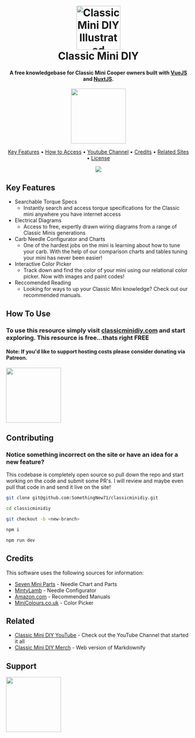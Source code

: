 
<h1 align="center">
  <br>
  <a href="https://classicminidiy.com"><img src="https://i.imgur.com/3v147Nx.png" alt="Classic Mini DIY Illustrated Image" width="120"></a>
  <br>
  Classic Mini DIY
  <br>
</h1>

<h4 align="center">A free knowledgebase for Classic Mini Cooper owners built with <a href="https://vuejs.org/" target="_blank">VueJS</a> and <a href="https://nuxtjs.org/" target="_blank">NuxtJS</a>.</h4>

<p align="center">
  <a href="https://www.patreon.com/classicminidiy" target="_blank">
    <img src="https://c5.patreon.com/external/logo/become_a_patron_button@2x.png" width="150">
  </a>
</p>

<p align="center">
  <a href="#key-features">Key Features</a> •
  <a href="#how-to-use">How to Access</a> •
  <a href="https://youtube.com/c/classicminidiy">Youtube Channel</a> •
  <a href="#credits">Credits</a> •
  <a href="#related">Related Sites</a> •
  <a href="LICENSE.md">License</a>
</p>

<div align="center">
  <img src="https://i.imgur.com/EJ43t1n.gif">
</div>

## Key Features

* Searchable Torque Specs
  - Instantly search and access torque specifications for the Classic mini anywhere you have internet access
* Electrical Diagrams
  - Access to free, expertly drawn wiring diagrams from a range of Classic Minis generations
* Carb Needle Configurator and Charts
  - One of the hardest jobs on the mini is learning about how to tune your carb. With the help of our comparison charts and tables tuning your mini has never been easier!
* Interactive Color Picker
  - Track down and find the color of your mini using our relational color picker. Now with images and paint codes!
* Reccomended Reading
  - Looking for ways to up your Classic Mini knowledge? Check out our recommended manuals.

## How To Use

### To use this resource simply visit [classicminidiy.com](https://classicminidiy.com) and start exploring. This resource is free...thats right **FREE**

#### Note: If you'd like to support hosting costs please consider donating via Patreon.

  <a href="https://www.patreon.com/classicminidiy" target="_blank">
    <img src="https://c5.patreon.com/external/logo/become_a_patron_button@2x.png" width="150">
  </a>


## Contributing

### Notice something incorrect on the site or have an idea for a new feature?

This codebase is completely open source so pull down the repo and start working on the code and submit some PR's. I will review and maybe even pull that code in and send it live on the site!

```bash
git clone git@github.com:SomethingNew71/classicminidiy.git

cd classicminidiy

git checkout -b <new-branch>

npm i

npm run dev

```

## Credits

This software uses the following sources for information:

- [Seven Mini Parts](https://7ent.com) - Needle Chart and Parts
- [MintyLamb](http://www.mintylamb.co.uk/suneedle/) - Needle Configurator
- [Amazon.com](https://amazon.com) - Recommended Manuals
- [MiniColours.co.uk](http://mini-colours.co.uk/) - Color Picker

## Related

- [Classic Mini DIY YouTube](https://youtube.com/c/classicminidiy) - Check out the YouTube Channel that started it all
- [Classic Mini DIY Merch](https://merch.classicminidiy.com) - Web version of Markdownify

## Support

  <a href="https://www.patreon.com/classicminidiy" target="_blank">
    <img src="https://c5.patreon.com/external/logo/become_a_patron_button@2x.png" width="150">
  </a>

